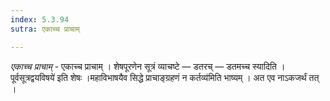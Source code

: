 ```yaml
---
index: 5.3.94
sutra: एकाच्च प्राचाम्

---
```

_एकाच्च प्राचाम्_ - एकाच्च प्राचाम् । शेषपूरणेन सूत्रं व्याचष्टे — डतरच् — डतमच्च स्यादिति ।पूर्वसूत्रद्वयविषये॑ इति शेषः ।महाविभाषयैव सिद्धे प्राचाङ्ग्रहणं न कर्तव्य॑मिति भाष्यम् । अत एव नाऽकजर्थं तत् ।